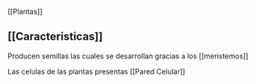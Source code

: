 [[Plantas]]
## [[Caracteristicas]]

Producen semillas las cuales se desarrollan gracias a los [[meristemos]]

Las celulas de las plantas presentas [[Pared Celular]]